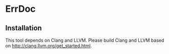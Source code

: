 # ErrDoc

## Installation
This tool depends on Clang and LLVM. Please build Clang and LLVM based on http://clang.llvm.org/get_started.html.
